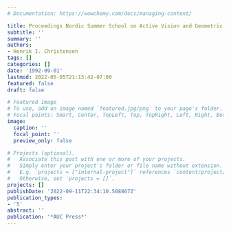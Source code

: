 ```yaml
---
# Documentation: https://wowchemy.com/docs/managing-content/

title: Proceedings Nordic Summer School on Active Vision and Geometric Modeling
subtitle: ''
summary: ''
authors:
- Henrik I. Christensen
tags: []
categories: []
date: '1992-09-01'
lastmod: 2022-05-05T21:13:42-07:00
featured: false
draft: false

# Featured image
# To use, add an image named `featured.jpg/png` to your page's folder.
# Focal points: Smart, Center, TopLeft, Top, TopRight, Left, Right, BottomLeft, Bottom, BottomRight.
image:
  caption: ''
  focal_point: ''
  preview_only: false

# Projects (optional).
#   Associate this post with one or more of your projects.
#   Simply enter your project's folder or file name without extension.
#   E.g. `projects = ["internal-project"]` references `content/project/deep-learning/index.md`.
#   Otherwise, set `projects = []`.
projects: []
publishDate: '2022-09-11T22:34:10.508867Z'
publication_types:
- '5'
abstract: ''
publication: '*AUC Press*'
---
```

